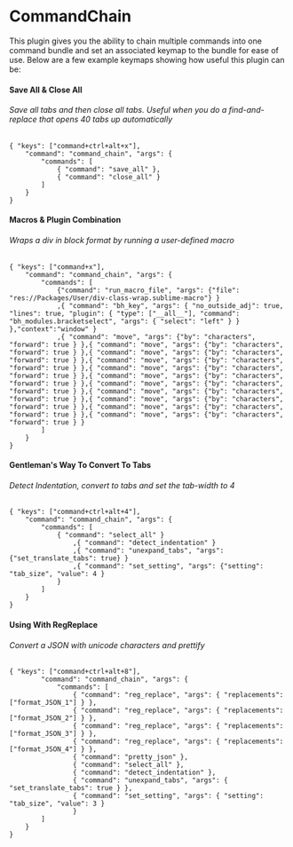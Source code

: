 # **CommandChain**

This plugin gives you the ability to chain multiple commands into one command bundle and set an associated keymap to the bundle for ease of use. Below are a few example keymaps showing how useful this plugin can be:


#### Save All & Close All
###### Save all tabs and then close all tabs. Useful when you do a find-and-replace that opens 40 tabs up automatically
```
{ "keys": ["command+ctrl+alt+x"],
	"command": "command_chain", "args": {
		"commands": [
			{ "command": "save_all" },
			{ "command": "close_all" }
		]
	}
}

```
   
#### Macros & Plugin Combination
###### Wraps a div in block format by running a user-defined macro
```
{ "keys": ["command+x"],
	"command": "command_chain", "args": {
		"commands": [
			{"command": "run_macro_file", "args": {"file": "res://Packages/User/div-class-wrap.sublime-macro"} }
			,{ "command": "bh_key", "args": { "no_outside_adj": true, "lines": true, "plugin": { "type": ["__all__"], "command": "bh_modules.bracketselect", "args": { "select": "left" } } },"context":"window" }
			,{ "command": "move", "args": {"by": "characters", "forward": true } },{ "command": "move", "args": {"by": "characters", "forward": true } },{ "command": "move", "args": {"by": "characters", "forward": true } },{ "command": "move", "args": {"by": "characters", "forward": true } },{ "command": "move", "args": {"by": "characters", "forward": true } },{ "command": "move", "args": {"by": "characters", "forward": true } },{ "command": "move", "args": {"by": "characters", "forward": true } },{ "command": "move", "args": {"by": "characters", "forward": true } },{ "command": "move", "args": {"by": "characters", "forward": true } },{ "command": "move", "args": {"by": "characters", "forward": true } },{ "command": "move", "args": {"by": "characters", "forward": true } }
		]
	}
}
```
   
#### Gentleman's Way To Convert To Tabs
###### Detect Indentation, convert to tabs and set the tab-width to 4
```
{ "keys": ["command+ctrl+alt+4"],
	"command": "command_chain", "args": {
		"commands": [
			{ "command": "select_all" }
				,{ "command": "detect_indentation" }
				,{ "command": "unexpand_tabs", "args": {"set_translate_tabs": true} }
				,{ "command": "set_setting", "args": {"setting": "tab_size", "value": 4 }
			}
		]
	}
}
```

#### Using With RegReplace
###### Convert a JSON with unicode characters and prettify
```
{ "keys": ["command+ctrl+alt+8"],
		"command": "command_chain", "args": {
			"commands": [
				{ "command": "reg_replace", "args": { "replacements": ["format_JSON_1"] } },
				{ "command": "reg_replace", "args": { "replacements": ["format_JSON_2"] } },
				{ "command": "reg_replace", "args": { "replacements": ["format_JSON_3"] } },
				{ "command": "reg_replace", "args": { "replacements": ["format_JSON_4"] } },
				{ "command": "pretty_json" },
				{ "command": "select_all" },
				{ "command": "detect_indentation" },
				{ "command": "unexpand_tabs", "args": { "set_translate_tabs": true } },
				{ "command": "set_setting", "args": { "setting": "tab_size", "value": 3 }
      			}
		]
	}
}
```



